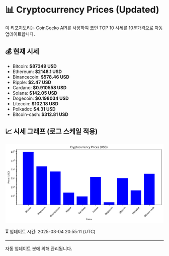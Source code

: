 
# 📊 Cryptocurrency Prices (Updated)

이 리포지토리는 CoinGecko API를 사용하여 코인 TOP 10 시세를 10분가격으로 자동 업데이트합니다.

## 💰 현재 시세
- Bitcoin: **$87349 USD**
- Ethereum: **$2148.1 USD**
- Binancecoin: **$578.46 USD**
- Ripple: **$2.47 USD**
- Cardano: **$0.910558 USD**
- Solana: **$142.05 USD**
- Dogecoin: **$0.198034 USD**
- Litecoin: **$102.18 USD**
- Polkadot: **$4.31 USD**
- Bitcoin-cash: **$312.81 USD**

## 📈 시세 그래프 (로그 스케일 적용)
![Crypto Prices](crypto_prices.png)

⏳ 업데이트 시간: 2025-03-04 20:55:11 (UTC)

---
자동 업데이트 봇에 의해 관리됩니다.
